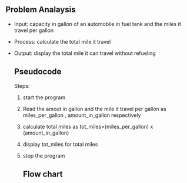 ## Problem Analaysis

- Input: capacity in gallon of an automobile in fuel tank and the miles it travel per gallon

- Process: calculate the total mile it travel

- Output: display the total mile it can travel without refueling
  
  ## Pseudocode
  
  Steps:
  
  1. start the program
  
  2. Read the amout in gallon and the mile it travel per gallon as miles_per_gallon , amount_in_gallon respectively
  
  3. calculate total miles as tot_miles=(miles_per_gallon) x (amount_in_gallon)
  
  4. display tot_miles for total miles
  
  5. stop the program
     
     ## Flow chart
     
     
